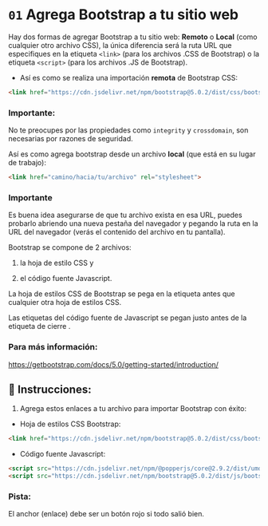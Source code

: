 # `01` Agrega Bootstrap a tu sitio web

Hay dos formas de agregar Bootstrap a tu sitio web: **Remoto** o **Local** (como cualquier otro archivo CSS), la única diferencia será la ruta URL que especifiques en la etiqueta `<link>` (para los archivos .CSS de Bootstrap) o la etiqueta `<script>` (para los archivos .JS de Bootstrap).

+ Así es como se realiza una importación **remota** de Bootstrap CSS:

```html
<link href="https://cdn.jsdelivr.net/npm/bootstrap@5.0.2/dist/css/bootstrap.min.css" rel="stylesheet" integrity="sha384-EVSTQN3/azprG1Anm3QDgpJLIm9Nao0Yz1ztcQTwFspd3yD65VohhpuuCOmLASjC" crossorigin="anonymous">
```

### Importante:

 No te preocupes por las propiedades como `integrity` y `crossdomain`, son necesarias por razones de seguridad.

Así es como agrega bootstrap desde un archivo **local** (que está en su lugar de trabajo):

```html
<link href="camino/hacia/tu/archivo" rel="stylesheet">
```

### Importante

Es buena idea asegurarse de que tu archivo exista en esa URL, puedes probarlo abriendo una nueva pestaña del navegador y pegando la ruta en la URL del navegador (verás el contenido del archivo en tu pantalla).

Bootstrap se compone de 2 archivos: 

1. la hoja de estilo CSS y

2. el código fuente Javascript.

La hoja de estilos CSS de Bootstrap se pega en la etiqueta <head> antes que cualquier otra hoja de estilos CSS.

Las etiquetas <link> del código fuente de Javascript se pegan justo antes de la etiqueta de cierre </body>.


### Para más información:

https://getbootstrap.com/docs/5.0/getting-started/introduction/


## 📝 Instrucciones:

1. Agrega estos enlaces a tu archivo para importar Bootstrap con éxito:

+ Hoja de estilos CSS Bootstrap:

```html
<link href="https://cdn.jsdelivr.net/npm/bootstrap@5.0.2/dist/css/bootstrap.min.css" rel="stylesheet" integrity="sha384-EVSTQN3/azprG1Anm3QDgpJLIm9Nao0Yz1ztcQTwFspd3yD65VohhpuuCOmLASjC" crossorigin="anonymous">
```

+ Código fuente Javascript:

```html
<script src="https://cdn.jsdelivr.net/npm/@popperjs/core@2.9.2/dist/umd/popper.min.js" integrity="sha384-IQsoLXl5PILFhosVNubq5LC7Qb9DXgDA9i+tQ8Zj3iwWAwPtgFTxbJ8NT4GN1R8p" crossorigin="anonymous"></script>
<script src="https://cdn.jsdelivr.net/npm/bootstrap@5.0.2/dist/js/bootstrap.min.js" integrity="sha384-cVKIPhGWiC2Al4u+LWgxfKTRIcfu0JTxR+EQDz/bgldoEyl4H0zUF0QKbrJ0EcQF" crossorigin="anonymous"></script>
```

### Pista:

El anchor (enlace) debe ser un botón rojo si todo salió bien.
